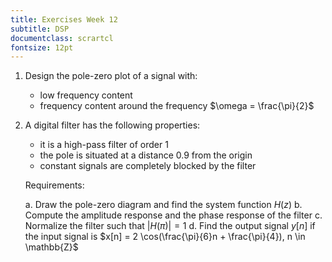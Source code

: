 ```yaml
---
title: Exercises Week 12
subtitle: DSP
documentclass: scrartcl
fontsize: 12pt
--- 
```


1. Design the pole-zero plot of a signal with:
    - low frequency content
    - frequency content around the frequency $\omega = \frac{\pi}{2}$

2. A digital filter has the following properties:
    - it is a high-pass filter of order 1
    - the pole is situated at a distance 0.9 from the origin
    - constant signals are completely blocked by the filter

	Requirements:

	  a. Draw the pole-zero diagram and find the system function $H(z)$
	  b. Compute the amplitude response and the phase response of the filter
	  c. Normalize the filter such that $| H(\pi) | = 1$
	  d. Find the output signal $y[n]$ if the input signal is $x[n] = 2 \cos(\frac{\pi}{6}n + \frac{\pi}{4}), n \in \mathbb{Z}$